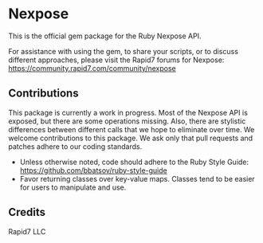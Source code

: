 # Nexpose

This is the official gem package for the Ruby Nexpose API.

For assistance with using the gem, to share your scripts, or to discuss different approaches, please visit the Rapid7 forums for Nexpose: https://community.rapid7.com/community/nexpose

## Contributions

This package is currently a work in progress. Most of the Nexpose API is exposed, but there are some operations missing. Also, there are stylistic differences between different calls that we hope to eliminate over time. We welcome contributions to this package. We ask only that pull requests and patches adhere to our coding standards.

* Unless otherwise noted, code should adhere to the Ruby Style Guide: https://github.com/bbatsov/ruby-style-guide
* Favor returning classes over key-value maps. Classes tend to be easier for users to manipulate and use.

## Credits
Rapid7 LLC

